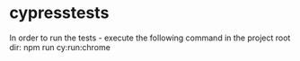# cypresstests

In order to run the tests - execute the following command in the project root dir: npm run cy:run:chrome
